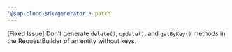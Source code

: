 ```yaml
---
'@sap-cloud-sdk/generator': patch
---
```


[Fixed Issue] Don't generate `delete()`, `update()`, and `getByKey()` methods in the RequestBuilder of an entity without keys.
